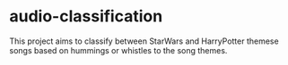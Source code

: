 # audio-classification
This project aims to classify between StarWars and HarryPotter themese songs based on hummings or whistles to the song themes.